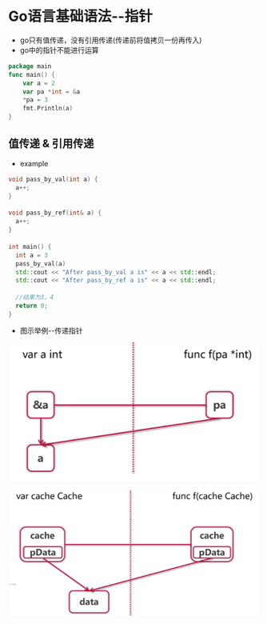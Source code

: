 # Go语言基础语法--指针

- go只有值传递，没有引用传递(传递前将值拷贝一份再传入)
- go中的指针不能进行运算

```go
package main
func main() {
    var a = 2
    var pa *int = &a
    *pa = 3
    fmt.Println(a)
}
```

## 值传递 & 引用传递

- example

```c++
void pass_by_val(int a) {
  a++;
}

void pass_by_ref(int& a) {
  a++;
}

int main() {
  int a = 3
  pass_by_val(a)
  std::cout << "After pass_by_val a is" << a << std::endl;
  std::cout << "After pass_by_ref a is" << a << std::endl;

  //结果为3，4
  return 0;
}
```

- 图示举例--传递指针

![-w996](https://raw.githubusercontent.com/BryantChang/Go_study/master/imgs/ref_pass_val.png)

![-w1062](https://raw.githubusercontent.com/BryantChang/Go_study/master/imgs/pass_obj.png)
